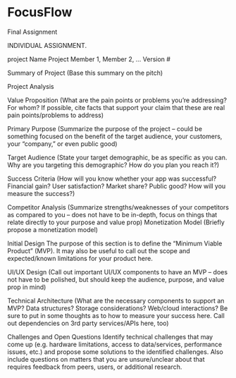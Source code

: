 # FocusFlow
Final Assignment

INDIVIDUAL ASSIGNMENT.


project Name
Project Member 1, Member 2, …
Version #

Summary of Project
(Base this summary on the pitch)

Project Analysis

Value Proposition
(What are the pain points or problems you’re addressing?  For whom?  If possible, cite facts that support your claim that these are real pain points/problems to address)

Primary Purpose
(Summarize the purpose of the project – could be something focused on the benefit of the target audience, your customers, your “company,” or even public good)

Target Audience
(State your target demographic, be as specific as you can.  Why are you targeting this demographic?  How do you plan you reach it?)

Success Criteria
(How will you know whether your app was successful?  Financial gain?  User satisfaction?  Market share?  Public good?  How will you measure the success?)

Competitor Analysis
(Summarize strengths/weaknesses of your competitors as compared to you – does not have to be in-depth, focus on things that relate directly to your purpose and value prop)
Monetization Model
(Briefly propose a monetization model)

Initial Design
The purpose of this section is to define the “Minimum Viable Product” (MVP).  It may also be useful to call out the scope and expected/known limitations for your product here.

UI/UX Design
(Call out important UI/UX components to have an MVP – does not have to be polished, but should keep the audience, purpose, and value prop in mind)

Technical Architecture
(What are the necessary components to support an MVP?  Data structures?  Storage considerations?  Web/cloud interactions?  Be sure to put in some thoughts as to how to measure your success here.  Call out dependencies on 3rd party services/APIs here, too)

Challenges and Open Questions
Identify technical challenges that may come up (e.g. hardware limitations, access to data/services, performance issues, etc.) and propose some solutions to the identified challenges.  Also include questions on matters that you are unsure/unclear about that requires feedback from peers, users, or additional research.













